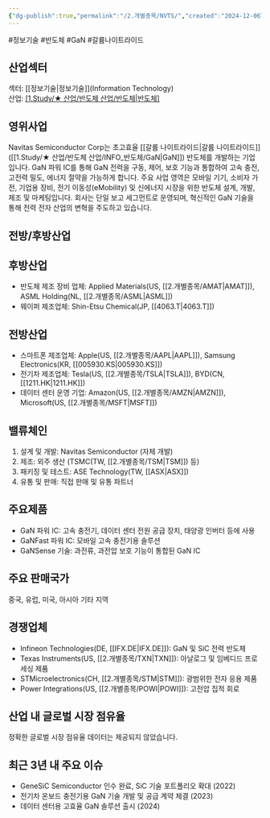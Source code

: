 ```yaml
---
{"dg-publish":true,"permalink":"/2.개별종목/NVTS/","created":"2024-12-06T21:47:48.442+09:00","updated":"2025-07-29T21:37:05.003+09:00"}
---
```


#정보기술 #반도체 #GaN #갈륨나이트라이드

## 산업섹터

섹터: [[정보기술\|정보기술]](Information Technology)  
산업: [[1.Study/★ 산업/반도체 산업/반도체\|반도체]](Semiconductors)

## 영위사업

Navitas Semiconductor Corp는 초고효율 [[갈륨 나이트라이드\|갈륨 나이트라이드]]([[1.Study/★ 산업/반도체 산업/INFO_반도체/GaN\|GaN]]) 반도체를 개발하는 기업입니다. GaN 파워 IC를 통해 GaN 전력을 구동, 제어, 보호 기능과 통합하여 고속 충전, 고전력 밀도, 에너지 절약을 가능하게 합니다. 주요 사업 영역은 모바일 기기, 소비자 가전, 기업용 장비, 전기 이동성(eMobility) 및 신에너지 시장을 위한 반도체 설계, 개발, 제조 및 마케팅입니다. 회사는 단일 보고 세그먼트로 운영되며, 혁신적인 GaN 기술을 통해 전력 전자 산업의 변혁을 주도하고 있습니다.

## 전방/후방산업

## 후방산업

- 반도체 제조 장비 업체: Applied Materials(US, [[2.개별종목/AMAT\|AMAT]]), ASML Holding(NL, [[2.개별종목/ASML\|ASML]])
- 웨이퍼 제조업체: Shin-Etsu Chemical(JP, [[4063.T\|4063.T]])

## 전방산업

- 스마트폰 제조업체: Apple(US, [[2.개별종목/AAPL\|AAPL]]), Samsung Electronics(KR, [[005930.KS\|005930.KS]])
- 전기차 제조업체: Tesla(US, [[2.개별종목/TSLA\|TSLA]]), BYD(CN, [[1211.HK\|1211.HK]])
- 데이터 센터 운영 기업: Amazon(US, [[2.개별종목/AMZN\|AMZN]]), Microsoft(US, [[2.개별종목/MSFT\|MSFT]])

## 밸류체인

1. 설계 및 개발: Navitas Semiconductor (자체 개발)
2. 제조: 외주 생산 (TSMC(TW, [[2.개별종목/TSM\|TSM]]) 등)
3. 패키징 및 테스트: ASE Technology(TW, [[ASX\|ASX]])
4. 유통 및 판매: 직접 판매 및 유통 파트너

## 주요제품

- GaN 파워 IC: 고속 충전기, 데이터 센터 전원 공급 장치, 태양광 인버터 등에 사용
- GaNFast 파워 IC: 모바일 고속 충전기용 솔루션
- GaNSense 기술: 과전류, 과전압 보호 기능이 통합된 GaN IC

## 주요 판매국가

중국, 유럽, 미국, 아시아 기타 지역

## 경쟁업체

- Infineon Technologies(DE, [[IFX.DE\|IFX.DE]]): GaN 및 SiC 전력 반도체
- Texas Instruments(US, [[2.개별종목/TXN\|TXN]]): 아날로그 및 임베디드 프로세싱 제품
- STMicroelectronics(CH, [[2.개별종목/STM\|STM]]): 광범위한 전자 응용 제품
- Power Integrations(US, [[2.개별종목/POWI\|POWI]]): 고전압 집적 회로

## 산업 내 글로벌 시장 점유율

정확한 글로벌 시장 점유율 데이터는 제공되지 않았습니다.

## 최근 3년 내 주요 이슈

- GeneSiC Semiconductor 인수 완료, SiC 기술 포트폴리오 확대 (2022)
- 전기차 온보드 충전기용 GaN 기술 개발 및 공급 계약 체결 (2023)
- 데이터 센터용 고효율 GaN 솔루션 출시 (2024)